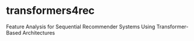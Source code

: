 # transformers4rec
Feature Analysis for Sequential Recommender Systems Using Transformer-Based Architectures
